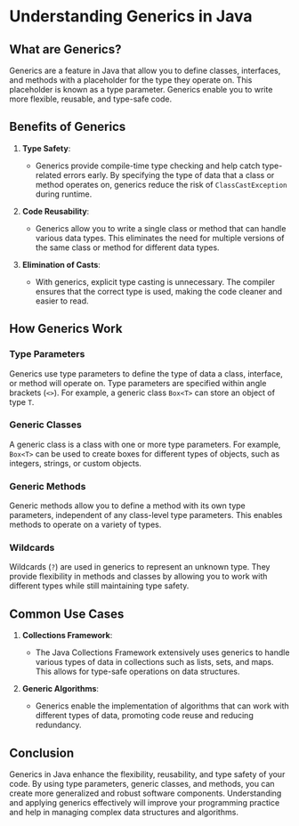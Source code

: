 # Understanding Generics in Java

## What are Generics?

Generics are a feature in Java that allow you to define classes, interfaces, and methods with a placeholder for the type they operate on. This placeholder is known as a type parameter. Generics enable you to write more flexible, reusable, and type-safe code.

## Benefits of Generics

1. **Type Safety**:
   - Generics provide compile-time type checking and help catch type-related errors early. By specifying the type of data that a class or method operates on, generics reduce the risk of `ClassCastException` during runtime.

2. **Code Reusability**:
   - Generics allow you to write a single class or method that can handle various data types. This eliminates the need for multiple versions of the same class or method for different data types.

3. **Elimination of Casts**:
   - With generics, explicit type casting is unnecessary. The compiler ensures that the correct type is used, making the code cleaner and easier to read.

## How Generics Work

### Type Parameters

Generics use type parameters to define the type of data a class, interface, or method will operate on. Type parameters are specified within angle brackets (`<>`). For example, a generic class `Box<T>` can store an object of type `T`.

### Generic Classes

A generic class is a class with one or more type parameters. For example, `Box<T>` can be used to create boxes for different types of objects, such as integers, strings, or custom objects.

### Generic Methods

Generic methods allow you to define a method with its own type parameters, independent of any class-level type parameters. This enables methods to operate on a variety of types.

### Wildcards

Wildcards (`?`) are used in generics to represent an unknown type. They provide flexibility in methods and classes by allowing you to work with different types while still maintaining type safety.

## Common Use Cases

1. **Collections Framework**:
   - The Java Collections Framework extensively uses generics to handle various types of data in collections such as lists, sets, and maps. This allows for type-safe operations on data structures.

2. **Generic Algorithms**:
   - Generics enable the implementation of algorithms that can work with different types of data, promoting code reuse and reducing redundancy.

## Conclusion

Generics in Java enhance the flexibility, reusability, and type safety of your code. By using type parameters, generic classes, and methods, you can create more generalized and robust software components. Understanding and applying generics effectively will improve your programming practice and help in managing complex data structures and algorithms.
